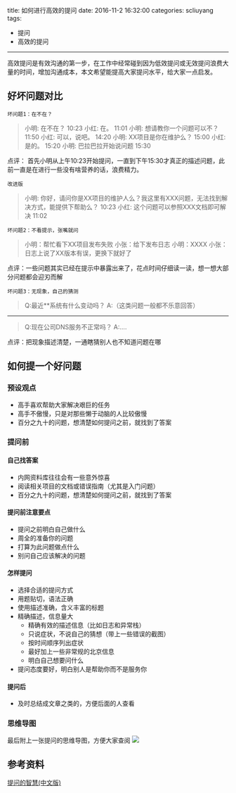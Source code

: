 title: 如何进行高效的提问
date: 2016-11-2 16:32:00
categories: scliuyang
tags:
- 提问
- 高效的提问
---
高效提问是有效沟通的第一步，在工作中经常碰到因为低效提问或无效提问浪费大量的时间，增加沟通成本，本文希望能提高大家提问水平，给大家一点启发。

<!--more-->

## 好坏问题对比

`坏问题1：在不在？`


> 小明: 在不在？	10:23
> 小红: 在。	11:01
> 小明: 想请教你一个问题可以不？	11:50
> 小红: 可以，说吧。	14:20
> 小明: XX项目是你在维护么？ 15:00
> 小红: 是的。 15:20
> 小明: 巴拉巴拉开始说问题 15:30

点评： 首先小明从上午10:23开始提问，一直到下午15:30才真正的描述问题，此前一直是在进行一些没有啥营养的话，浪费精力。

`改进版`

> 小明: 你好，请问你是XX项目的维护人么？我这里有XXX问题，无法找到解决方式，能提供下帮助么？ 10:23
> 小红: 这个问题可以参照XXX文档即可解决 11:02


`坏问题2：不看提示，张嘴就问`

> 小明：帮忙看下XX项目发布失败
> 小张：给下发布日志
> 小明：XXXX
> 小张：日志上说了XX版本有误，更换下就好了

点评：一些问题其实已经在提示中暴露出来了，花点时间仔细读一读，想一想大部分问题都会迎刃而解

`坏问题3：无现象，自己的猜测`

> Q:最近**系统有什么变动吗？
> A:（这类问题一般都不乐意回答）

-------------

> Q:现在公司DNS服务不正常吗？
> A:....

点评：把现象描述清楚，一通瞎猜别人也不知道问题在哪

## 如何提一个好问题

### 预设观点

- 高手喜欢帮助大家解决艰巨的任务
- 高手不傲慢，只是对那些懒于动脑的人比较傲慢
- 百分之九十的问题，想清楚如何提问之前，就找到了答案

### 提问前

#### 自己找答案

- 内网资料库往往会有一些意外惊喜
- 阅读相关项目的文档或错误指南（尤其是入门问题）
- 百分之九十的问题，想清楚如何提问之前，就找到了答案

#### 提问前注意要点

- 提问之前明白自己做什么
- 周全的准备你的问题
- 打算为此问题做点什么
- 别问自己应该解决的问题

#### 怎样提问

- 选择合适的提问方式
- 用题贴切，语法正确
- 使用描述准确，含义丰富的标题
- 精确描述，信息量大
	- 精确有效的描述信息（比如日志和异常栈）
	- 只说症状，不说自己的猜想（带上一些错误的截图）
	- 按时间顺序列出症状
	- 最好加上一些非常规的北京信息
	- 明白自己想要问什么
- 提问态度要好，明白别人是帮助你而不是服务你  

#### 提问后

- 及时总结成文章之类的，方便后面的人查看 

### 思维导图
最后附上一张提问的思维导图，方便大家查阅
<img src='/uploads/scliuyang/question/123.png'>

## 参考资料

[提问的智慧(中文版)](http://www.jianshu.com/p/60dd8e9cd12f)